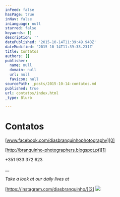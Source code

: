 ```yaml
---
inFeed: false
hasPage: true
inNav: false
inLanguage: null
starred: false
keywords: []
description: ''
datePublished: '2015-10-14T11:39:49.940Z'
dateModified: '2015-10-14T11:39:33.231Z'
title: Contatos
authors: []
publisher:
  name: null
  domain: null
  url: null
  favicon: null
sourcePath: _posts/2015-10-14-contatos.md
published: true
url: contatos/index.html
_type: Blurb

---
```

# Contatos

[www.facebook.com/diasbranquinhophotography][0]

[http://branquinho-photographers.blogspot.pt][1]

+351 933 372 623

__

_Take a look at our daily lives at_

[https://instagram.com/diasbranquinho/][2]
![](https://the-grid-user-content.s3-us-west-2.amazonaws.com/231c85a9-1d2a-4f0b-8ff2-4547e6dad2ce.jpg)

[0]: www.facebook.com/diasbranquinhophotography
[1]: http://branquinho-photographers.blogspot.pt/
[2]: https://instagram.com/diasbranquinho/